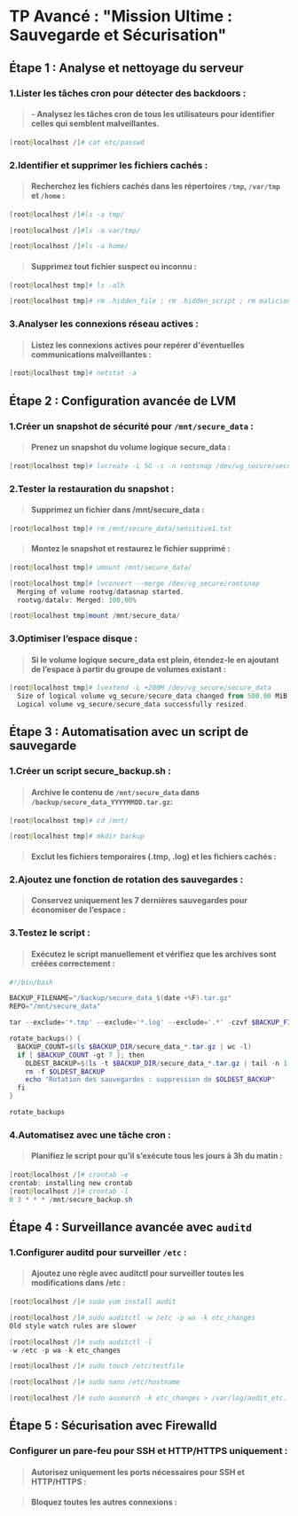 # TP Avancé : "Mission Ultime : Sauvegarde et Sécurisation"

## Étape 1 : Analyse et nettoyage du serveur

### 1.Lister les tâches cron pour détecter des backdoors :
>#### - Analysez les tâches cron de tous les utilisateurs pour identifier celles qui semblent malveillantes.

```powershell 
[root@localhost /]# cat etc/passwd
```
### 2.Identifier et supprimer les fichiers cachés :
>#### Recherchez les fichiers cachés dans les répertoires ```/tmp```, ```/var/tmp``` et ```/home``` :
```powershell
[root@localhost /]#ls -a tmp/

[root@localhost /]#ls -a var/tmp/

[root@localhost /]#ls -a home/
```
>#### Supprimez tout fichier suspect ou inconnu :
```powershell
[root@localhost tmp]# ls -alh

[root@localhost tmp]# rm .hidden_file ; rm .hidden_script ; rm malicious.sh
```
### 3.Analyser les connexions réseau actives :
>#### Listez les connexions actives pour repérer d'éventuelles communications malveillantes :

```powershell
[root@localhost tmp]# netstat -a
```

## Étape 2 : Configuration avancée de LVM
### 1.Créer un snapshot de sécurité pour ```/mnt/secure_data``` :
>#### Prenez un snapshot du volume logique secure_data :
```powershell
[root@localhost tmp]# lvcreate -L 5G -s -n rootsnap /dev/vg_secure/secure_data 
```
### 2.Tester la restauration du snapshot :
>#### Supprimez un fichier dans /mnt/secure_data :
```powershell
[root@localhost tmp]# rm /mnt/secure_data/sensitive1.txt
```
>#### Montez le snapshot et restaurez le fichier supprimé :
```powershell
[root@localhost tmp]# umount /mnt/secure_data/

[root@localhost tmp]# lvconvert --merge /dev/vg_secure/rootsnap
  Merging of volume rootvg/datasnap started.
  rootvg/datalv: Merged: 100,00%

[root@localhost tmp]mount /mnt/secure_data/
```
### 3.Optimiser l’espace disque :
>#### Si le volume logique secure_data est plein, étendez-le en ajoutant de l’espace à partir du groupe de volumes existant : 
```powershell
[root@localhost tmp]# lvextend -L +200M /dev/vg_secure/secure_data
  Size of logical volume vg_secure/secure_data changed from 500.00 MiB (125 extents) to 700.00 MiB (175 extents).
  Logical volume vg_secure/secure_data successfully resized.
```

## Étape 3 : Automatisation avec un script de sauvegarde
### 1.Créer un script secure_backup.sh :
>#### Archive le contenu de ```/mnt/secure_data``` dans ```/backup/secure_data_YYYYMMDD.tar.gz```:
```powershell
[root@localhost tmp]# cd /mnt/

[root@localhost tmp]# mkdir backup
```
>#### Exclut les fichiers temporaires (.tmp, .log) et les fichiers cachés :
### 2.Ajoutez une fonction de rotation des sauvegardes :
>#### Conservez uniquement les 7 dernières sauvegardes pour économiser de l’espace :
### 3.Testez le script :
>#### Exécutez le script manuellement et vérifiez que les archives sont créées correctement :
```powershell
#!/bin/bash

BACKUP_FILENAME="/backup/secure_data_$(date +%F).tar.gz"
REPO="/mnt/secure_data"

tar --exclude='*.tmp' --exclude='*.log' --exclude='.*' -czvf $BACKUP_FILENAME $REPO

rotate_backups() {
  BACKUP_COUNT=$(ls $BACKUP_DIR/secure_data_*.tar.gz | wc -l)
  if [ $BACKUP_COUNT -gt 7 ]; then
    OLDEST_BACKUP=$(ls -t $BACKUP_DIR/secure_data_*.tar.gz | tail -n 1)
    rm -f $OLDEST_BACKUP
    echo "Rotation des sauvegardes : suppression de $OLDEST_BACKUP"
  fi
}

rotate_backups
```

### 4.Automatisez avec une tâche cron :
>#### Planifiez le script pour qu’il s’exécute tous les jours à 3h du matin :
```powershell
[root@localhost /]# crontab -e
crontab: installing new crontab
[root@localhost /]# crontab -l
0 3 * * * /mnt/secure_backup.sh
```
## Étape 4 : Surveillance avancée avec ```auditd```
### 1.Configurer auditd pour surveiller ```/etc``` :
>#### Ajoutez une règle avec auditctl pour surveiller toutes les modifications dans /etc :
```powershell 
[root@localhost /]# sudo yum install audit

[root@localhost /]# sudo auditctl -w /etc -p wa -k etc_changes
Old style watch rules are slower

[root@localhost /]# sudo auditctl -l
-w /etc -p wa -k etc_changes

[root@localhost /]# sudo touch /etc/testfile

[root@localhost /]# sudo nano /etc/hostname

[root@localhost /]# sudo ausearch -k etc_changes > /var/log/audit_etc.log
```

## Étape 5 : Sécurisation avec Firewalld
### Configurer un pare-feu pour SSH et HTTP/HTTPS uniquement :
>#### Autorisez uniquement les ports nécessaires pour SSH et HTTP/HTTPS :

>#### Bloquez toutes les autres connexions :


